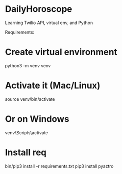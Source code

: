 # DailyHoroscope

Learning Twilio API, virtual env, and Python

Requirements:

# Create virtual environment
python3 -m venv venv

# Activate it (Mac/Linux)
source venv/bin/activate

# Or on Windows
venv\Scripts\activate

# Install req
bin/pip3 install -r requirements.txt
pip3 install pyaztro






